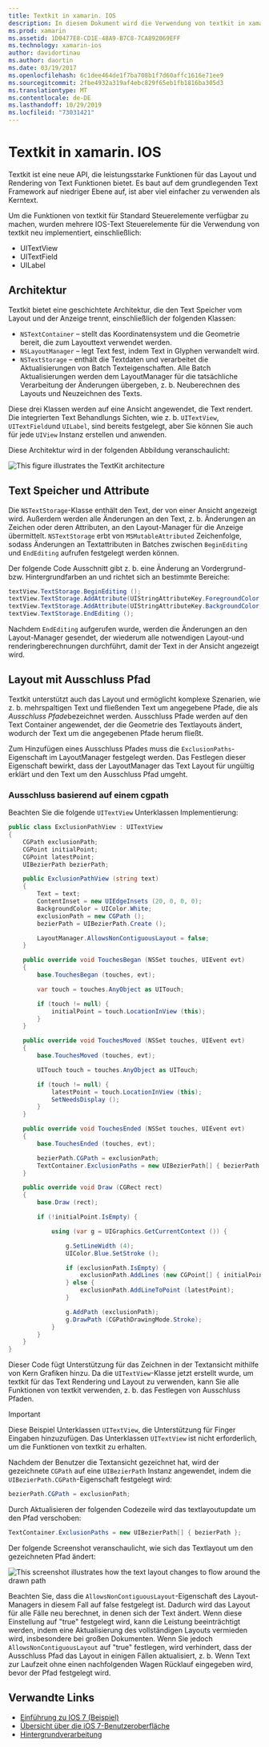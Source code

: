 ```yaml
---
title: Textkit in xamarin. IOS
description: In diesem Dokument wird die Verwendung von textkit in xamarin. IOS beschrieben. Textkit bietet leistungsstarke Funktionen für das Layout und Rendering von Text.
ms.prod: xamarin
ms.assetid: 1D0477E8-CD1E-48A9-B7C8-7CA892069EFF
ms.technology: xamarin-ios
author: davidortinau
ms.author: daortin
ms.date: 03/19/2017
ms.openlocfilehash: 6c1dee464de1f7ba708b1f7d60affc1616e71ee9
ms.sourcegitcommit: 2fbe4932a319af4ebc829f65eb1fb1816ba305d3
ms.translationtype: MT
ms.contentlocale: de-DE
ms.lasthandoff: 10/29/2019
ms.locfileid: "73031421"
---
```

# <a name="textkit-in-xamarinios"></a>Textkit in xamarin. IOS

Textkit ist eine neue API, die leistungsstarke Funktionen für das Layout und Rendering von Text Funktionen bietet. Es baut auf dem grundlegenden Text Framework auf niedriger Ebene auf, ist aber viel einfacher zu verwenden als Kerntext.

Um die Funktionen von textkit für Standard Steuerelemente verfügbar zu machen, wurden mehrere IOS-Text Steuerelemente für die Verwendung von textkit neu implementiert, einschließlich:

- UITextView
- UITextField
- UILabel

## <a name="architecture"></a>Architektur

Textkit bietet eine geschichtete Architektur, die den Text Speicher vom Layout und der Anzeige trennt, einschließlich der folgenden Klassen:

- `NSTextContainer` – stellt das Koordinatensystem und die Geometrie bereit, die zum Layouttext verwendet werden.
- `NSLayoutManager` – legt Text fest, indem Text in Glyphen verwandelt wird.
- `NSTextStorage` – enthält die Textdaten und verarbeitet die Aktualisierungen von Batch Texteigenschaften. Alle Batch Aktualisierungen werden dem LayoutManager für die tatsächliche Verarbeitung der Änderungen übergeben, z. b. Neuberechnen des Layouts und Neuzeichnen des Texts.

Diese drei Klassen werden auf eine Ansicht angewendet, die Text rendert. Die integrierten Text Behandlungs Sichten, wie z. b. `UITextView`, `UITextField`und `UILabel`, sind bereits festgelegt, aber Sie können Sie auch für jede `UIView` Instanz erstellen und anwenden.

Diese Architektur wird in der folgenden Abbildung veranschaulicht:

 ![](textkit-images/textkitarch.png "This figure illustrates the TextKit architecture")

## <a name="text-storage-and-attributes"></a>Text Speicher und Attribute

Die `NSTextStorage`-Klasse enthält den Text, der von einer Ansicht angezeigt wird. Außerdem werden alle Änderungen an den Text, z. b. Änderungen an Zeichen oder deren Attributen, an den Layout-Manager für die Anzeige übermittelt. `NSTextStorage` erbt von `MSMutableAttributed` Zeichenfolge, sodass Änderungen an Textattributen in Batches zwischen `BeginEditing` und `EndEditing` aufrufen festgelegt werden können.

Der folgende Code Ausschnitt gibt z. b. eine Änderung an Vordergrund-bzw. Hintergrundfarben an und richtet sich an bestimmte Bereiche:

```csharp
textView.TextStorage.BeginEditing ();
textView.TextStorage.AddAttribute(UIStringAttributeKey.ForegroundColor, UIColor.Green, new NSRange(200, 400));
textView.TextStorage.AddAttribute(UIStringAttributeKey.BackgroundColor, UIColor.Black, new NSRange(210, 300));
textView.TextStorage.EndEditing ();
```

Nachdem `EndEditing` aufgerufen wurde, werden die Änderungen an den Layout-Manager gesendet, der wiederum alle notwendigen Layout-und renderingberechnungen durchführt, damit der Text in der Ansicht angezeigt wird.

## <a name="layout-with-exclusion-path"></a>Layout mit Ausschluss Pfad

Textkit unterstützt auch das Layout und ermöglicht komplexe Szenarien, wie z. b. mehrspaltigen Text und fließenden Text um angegebene Pfade, die als *Ausschluss Pfade*bezeichnet werden. Ausschluss Pfade werden auf den Text Container angewendet, der die Geometrie des Textlayouts ändert, wodurch der Text um die angegebenen Pfade herum fließt.

Zum Hinzufügen eines Ausschluss Pfades muss die `ExclusionPaths`-Eigenschaft im LayoutManager festgelegt werden. Das Festlegen dieser Eigenschaft bewirkt, dass der LayoutManager das Text Layout für ungültig erklärt und den Text um den Ausschluss Pfad umgeht.

### <a name="exclusion-based-on-a-cgpath"></a>Ausschluss basierend auf einem cgpath

Beachten Sie die folgende `UITextView` Unterklassen Implementierung:

```csharp
public class ExclusionPathView : UITextView
{
    CGPath exclusionPath;
    CGPoint initialPoint;
    CGPoint latestPoint;
    UIBezierPath bezierPath;

    public ExclusionPathView (string text)
    {
        Text = text;
        ContentInset = new UIEdgeInsets (20, 0, 0, 0);
        BackgroundColor = UIColor.White;
        exclusionPath = new CGPath ();
        bezierPath = UIBezierPath.Create ();

        LayoutManager.AllowsNonContiguousLayout = false;
    }

    public override void TouchesBegan (NSSet touches, UIEvent evt)
    {
        base.TouchesBegan (touches, evt);

        var touch = touches.AnyObject as UITouch;

        if (touch != null) {
            initialPoint = touch.LocationInView (this);
        }
    }

    public override void TouchesMoved (NSSet touches, UIEvent evt)
    {
        base.TouchesMoved (touches, evt);

        UITouch touch = touches.AnyObject as UITouch;

        if (touch != null) {
            latestPoint = touch.LocationInView (this);
            SetNeedsDisplay ();
        }
    }

    public override void TouchesEnded (NSSet touches, UIEvent evt)
    {
        base.TouchesEnded (touches, evt);

        bezierPath.CGPath = exclusionPath;
        TextContainer.ExclusionPaths = new UIBezierPath[] { bezierPath };
    }

    public override void Draw (CGRect rect)
    {
        base.Draw (rect);

        if (!initialPoint.IsEmpty) {

            using (var g = UIGraphics.GetCurrentContext ()) {

                g.SetLineWidth (4);
                UIColor.Blue.SetStroke ();

                if (exclusionPath.IsEmpty) {
                    exclusionPath.AddLines (new CGPoint[] { initialPoint, latestPoint });
                } else {
                    exclusionPath.AddLineToPoint (latestPoint);
                }

                g.AddPath (exclusionPath);
                g.DrawPath (CGPathDrawingMode.Stroke);
            }
        }
    }
}
```

Dieser Code fügt Unterstützung für das Zeichnen in der Textansicht mithilfe von Kern Grafiken hinzu. Da die `UITextView`-Klasse jetzt erstellt wurde, um textkit für das Text Rendering und Layout zu verwenden, kann Sie alle Funktionen von textkit verwenden, z. b. das Festlegen von Ausschluss Pfaden.

> [!IMPORTANT]
> Diese Beispiel Unterklassen `UITextView`, die Unterstützung für Finger Eingaben hinzuzufügen. Das Unterklassen `UITextView` ist nicht erforderlich, um die Funktionen von textkit zu erhalten.

Nachdem der Benutzer die Textansicht gezeichnet hat, wird der gezeichnete `CGPath` auf eine `UIBezierPath` Instanz angewendet, indem die `UIBezierPath.CGPath`-Eigenschaft festgelegt wird:

```csharp
bezierPath.CGPath = exclusionPath;
```

Durch Aktualisieren der folgenden Codezeile wird das textlayoutupdate um den Pfad verschoben:

```csharp
TextContainer.ExclusionPaths = new UIBezierPath[] { bezierPath };
```

Der folgende Screenshot veranschaulicht, wie sich das Textlayout um den gezeichneten Pfad ändert:

<!-- ![](textkit-images/exclusionpath1.png "This screenshot illustrates how the text layout changes to flow around the drawn path")-->
![](textkit-images/exclusionpath2.png "This screenshot illustrates how the text layout changes to flow around the drawn path")

Beachten Sie, dass die `AllowsNonContiguousLayout`-Eigenschaft des Layout-Managers in diesem Fall auf false festgelegt ist. Dadurch wird das Layout für alle Fälle neu berechnet, in denen sich der Text ändert. Wenn diese Einstellung auf "true" festgelegt wird, kann die Leistung beeinträchtigt werden, indem eine Aktualisierung des vollständigen Layouts vermieden wird, insbesondere bei großen Dokumenten. Wenn Sie jedoch `AllowsNonContiguousLayout` auf "true" festlegen, wird verhindert, dass der Ausschluss Pfad das Layout in einigen Fällen aktualisiert, z. b. Wenn Text zur Laufzeit ohne einen nachfolgenden Wagen Rücklauf eingegeben wird, bevor der Pfad festgelegt wird.

## <a name="related-links"></a>Verwandte Links

- [Einführung zu IOS 7 (Beispiel)](https://docs.microsoft.com/samples/xamarin/ios-samples/introtoios7)
- [Übersicht über die iOS 7-Benutzeroberfläche](~/ios/platform/introduction-to-ios7/ios7-ui.md)
- [Hintergrundverarbeitung](~/ios/app-fundamentals/backgrounding/index.md)
